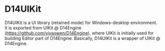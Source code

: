 # D14UIKit

D14UIKit is a UI library (retained mode) for Windows-desktop environment. It is exported from UIKit @ D14Engine (https://github.com/yiyaowen/D14Engine), where UIKit is initially used for building Editor part of D14Engine. Basically, D14UIKit is a wrapper of UIKit @ D14Engine.
